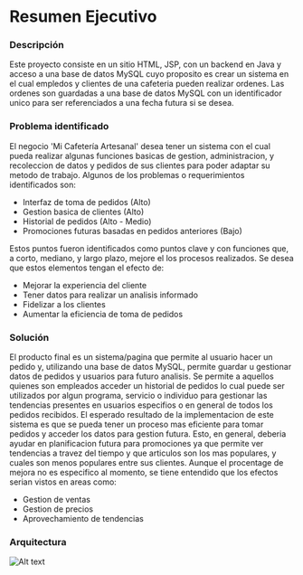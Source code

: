 # Resumen Ejecutivo

### Descripción
Este proyecto consiste en un sitio HTML, JSP, con un backend en Java y acceso a una base de datos MySQL cuyo proposito es crear un sistema en el cual empledos y clientes de una cafeteria pueden realizar ordenes.
Las ordenes son guardadas a una base de datos MySQL con un identificador unico para ser referenciados a una fecha futura si se desea.

### Problema identificado
El negocio 'Mi Cafetería Artesanal' desea tener un sistema con el cual pueda realizar algunas funciones basicas de gestion, administracion, y recoleccion de datos y pedidos de sus clientes para poder adaptar su metodo de trabajo.
Algunos de los problemas o requerimientos identificados son:
- Interfaz de toma de pedidos (Alto)
- Gestion basica de clientes (Alto)
- Historial de pedidos (Alto - Medio)
- Promociones futuras basadas en pedidos anteriores (Bajo)

Estos puntos fueron identificados como puntos clave y con funciones que, a corto, mediano, y largo plazo, mejore el los procesos realizados. Se desea que estos elementos tengan el efecto de:
- Mejorar la experiencia del cliente
- Tener datos para realizar un analisis informado
- Fidelizar a los clientes
- Aumentar la eficiencia de toma de pedidos

### Solución
El producto final es un sistema/pagina que permite al usuario hacer un pedido y, utilizando una base de datos MySQL, permite guardar u gestionar datos de pedidos y usuarios para futuro analisis.
Se permite a aquellos quienes son empleados acceder un historial de pedidos lo cual puede ser utilizados por algun programa, servicio o individuo para gestionar las tendencias presentes en usuarios especifios o en general de todos los pedidos recibidos.
El esperado resultado de la implementacion de este sistema es que se pueda tener un proceso mas eficiente para tomar pedidos y acceder los datos para gestion futura.
Esto, en general, deberia ayudar en planificacion futura para promociones ya que permite ver tendencias a travez del tiempo y que articulos son los mas populares, y cuales son menos populares entre sus clientes.
Aunque el procentage de mejora no es especifico al momento, se tiene entendido que los efectos serian vistos en areas como:
- Gestion de ventas
- Gestion de precios
- Aprovechamiento de tendencias

### Arquitectura
![Alt text](https://imgur.com/lmB0K5n.jpg)

